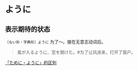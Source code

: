 # ように

## 表示期待的状态

`〔ない形・字典形〕ように` 为了～。接在无意志动词后。

> 風が入るように、窓を開けた。#为了让风进来，打开了窗户。

[「ために・ように」的区别](../grammar/diff#ためにように)
